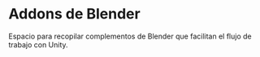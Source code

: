 # Addons de Blender

Espacio para recopilar complementos de Blender que facilitan el flujo de trabajo con Unity.
